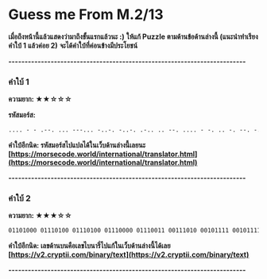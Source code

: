 # Guess me From M.2/13

**เมื่อถึงหน้านี้แล้วแสดงว่ามาถึงขั้นแรกแล้วนะ :)**
**ให้แก้ Puzzle ตามด้านข้อด้านล่างนี้ (แนะนำทำเรียงคำใบ้ 1 แล้วค่อย 2)**
**จะได้คำใบ้ที่ค่อนข้างมีประโยชน์**

**-------------------------------------------------------------------------**

### คำใบ้ 1
**ความยาก: ★★☆☆☆**


**รหัสมอร์ส:**
```markdown
.... - - .--. ... ---... -..-. -..-. .-.. .. --. .... - -. .. -. --. -.-. -.- .-.-.- --. .. - .... ..- -... .-.-.- .. --- -..-. .... .. -. - ..-. --- .-. -.-- --- ..-
```


**คำใบ้อีกนิด: รหัสมอร์สไปแปลได้ในเว็บด้านล่างนี้เลยนะ**
**[https://morsecode.world/international/translator.html](https://morsecode.world/international/translator.html)**

**-------------------------------------------------------------------------**

### คำใบ้ 2
**ความยาก: ★★★☆☆**

```markdown
01101000 01110100 01110100 01110000 01110011 00111010 00101111 00101111 01101100 01101001 01100111 01101000 01110100 01101110 01101001 01101110 01100111 01100011 01101011 00101110 01100111 01101001 01110100 01101000 01110101 01100010 00101110 01101001 01101111 00101111 01110100 01101111 01101011 01100101 01101110 01100011 01101101 01100100 00101111
```

**คำใบ้อีกนิด: เลขด้านบนคือเลขไบนารี่ไปแก้ในเว็บด้านล่างนี้ได้เลย**
**[https://v2.cryptii.com/binary/text](https://v2.cryptii.com/binary/text)**

**-------------------------------------------------------------------------**
